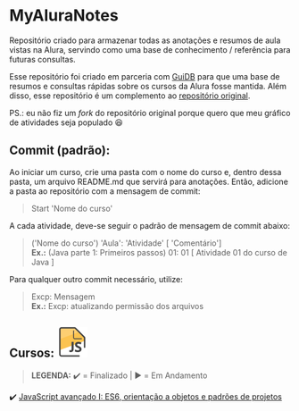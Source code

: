 # MyAluraNotes

Repositório criado para armazenar todas as anotações e resumos de aula vistas na Alura, servindo como uma base de conhecimento / referência para futuras consultas.

Esse repositório foi criado em parceria com [GuiDB](https://github.com/GuiDB) para que uma base de resumos e consultas rápidas sobre os cursos da Alura fosse mantida. Além disso, esse repositório é um complemento ao [repositório original](https://github.com/GuiDB/MyAluraProgress).

PS.: eu não fiz um *fork* do repositório original porque quero que meu gráfico de atividades seja populado :laughing:


## Commit (padrão):

Ao iniciar um curso, crie uma pasta com o nome do curso e, dentro dessa pasta, um arquivo README.md que servirá para anotações.
Então, adicione a pasta ao repositório com a mensagem de commit:  
> Start 'Nome do curso'

A cada atividade, deve-se seguir o padrão de mensagem de commit abaixo:  
> ('Nome do curso') 'Aula': 'Atividade' [ 'Comentário']  
> **Ex.:** (Java parte 1: Primeiros passos) 01: 01 [ Atividade 01 do curso de Java ]    

Para qualquer outro commit necessário, utilize:
> Excp: Mensagem  
> **Ex.:** Excp: atualizando permissão dos arquivos


## Cursos: ![GitHub Logo](Imagens/javascript-es6-orientacao-a-objetos-parte-1.svg)

> **LEGENDA:** :heavy_check_mark: = Finalizado | :arrow_forward: = Em Andamento

 :heavy_check_mark: [JavaScript avançado I: ES6, orientação a objetos e padrões de projetos](https://cursos.alura.com.br/course/javascript-es6-orientacao-a-objetos-parte-1)
